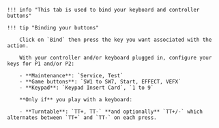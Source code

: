     !!! info "This tab is used to bind your keyboard and controller buttons"

    !!! tip "Binding your buttons" 

        Click on `Bind` then press the key you want associated with the action.

        With your controller and/or keyboard plugged in, configure your keys for P1 and/or P2:  

		- **Maintenance**: `Service, Test`
		- **Game buttons**: `SW1 to SW7, Start, EFFECT, VEFX` 
		- **Keypad**: `Keypad Insert Card`, `1 to 9`

		**Only if** you play with a keyboard:

		- **Turntable**: `TT+, TT-` **and optionally** `TT+/-` which alternates between `TT+` and `TT-` on each press.